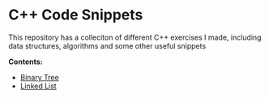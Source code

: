 # C++ Code Snippets

This repository has a colleciton of different C++ exercises I made, including data structures, algorithms and some other useful snippets

**Contents:**

- [Binary Tree](./src/BinaryTree.cpp)
- [Linked List](./src/LinkedList.cpp)